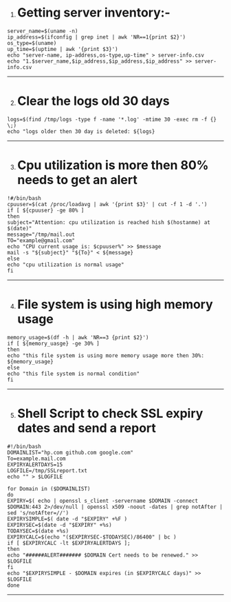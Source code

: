 1. # Getting server inventory:-

```
server_name=$(uname -n)
ip_address=$(ifconfig | grep inet | awk 'NR==1{print $2}')
os_type=$(uname)
up_time=$(uptime | awk '{print $3}') 
echo "server-name, ip-address,os-type,up-time" > server-info.csv
echo "1.$server_name,$ip_address,$ip_address,$ip_address" >> server-info.csv
```
---

2. # Clear the logs old 30 days
```
logs=$(find /tmp/logs -type f -name '*.log' -mtime 30 -exec rm -f {} \;)
echo "logs older then 30 day is deleted: ${logs}
```
---


3. # Cpu utilization is more then 80% needs to get an alert

```
!#/bin/bash
cpuuser=$(cat /proc/loadavg | awk '{print $3}' | cut -f 1 -d '.')
if [ ${cpuuser} -ge 80% ]
then
subject="Attention: cpu utilization is reached hish $(hostanme) at  $(date)"
message="/tmp/mail.out
TO="example@gmail.com"
echo "CPU current usage is: $cpuuser%" >> $message
mail -s "${subject}" "${To}" < ${message}
else
echo "cpu utilization is normal usage"
fi
```

---



4. # File system is using high memory usage

```
memory_usage=$(df -h | awk 'NR==3 {print $2}')
if [ ${memory_uasge} -ge 30% ]
then
echo "this file system is using more memory usage more then 30%: ${memory_usage}
else
echo "this file system is normal condition"
fi
```
---

 
5. # Shell Script to check SSL expiry dates and send a report 

```
#!/bin/bash
DOMAINLIST="hp.com github.com google.com"
To=example.mail.com
EXPIRYALERTDAYS=15
LOGFILE=/tmp/SSLreport.txt
echo "" > $LOGFILE

for Domain in ($DOMAINLIST)
do
EXPIRY=$( echo | openssl s_client -servername $DOMAIN -connect $DOMAIN:443 2>/dev/null | openssl x509 -noout -dates | grep notAfter | sed 's/notAfter=//')
EXPIRYSIMPLE=$( date -d "$EXPIRY" +%F )
EXPIRYSEC=$(date -d "$EXPIRY" +%s)
TODAYSEC=$(date +%s)
EXPIRYCALC=$(echo "($EXPIRYSEC-$TODAYSEC)/86400" | bc )
if [ $EXPIRYCALC -lt $EXPIRYALERTDAYS ];
then
echo "######ALERT####### $DOMAIN Cert needs to be renewed." >> $LOGFILE
fi
echo "$EXPIRYSIMPLE - $DOMAIN expires (in $EXPIRYCALC days)" >> $LOGFILE
done
```

---





